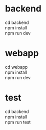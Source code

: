 
# backend
cd backend<br/>
npm install <br/>
npm run dev

# webapp
cd webapp <br/>
npm install <br/>
npm run dev

#  test 
cd backend<br/>
npm install <br/>
npm run test